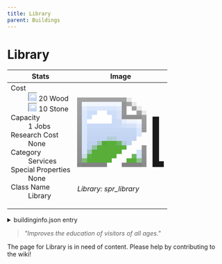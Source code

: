 ```yaml
---
title: Library
parent: Buildings
---
```

# Library

[//]: # (Pre-generated content)
<table><thead><tr><th>Stats</th><th>Image</th></tr></thead><tbody><tr><td><dl><dt>Cost</dt><dd><div class="resource-icon"><img style="object-position: -637px -751px;" src="https://tfe2-wiki.github.io/assets/sprites.png"></div> 20 Wood<br><div class="resource-icon"><img style="object-position: -637px -737px;" src="https://tfe2-wiki.github.io/assets/sprites.png"></div> 10 Stone</dd><dt>Capacity</dt><dd>1 Jobs</dd><dt>Research Cost</dt><dd>None</dd><dt>Category</dt><dd>Services</dd><dt>Special Properties</dt><dd>None</dd><dt>Class Name</dt><dd>Library</dd></dl></td><td><style>.building-image {width: 200px;height: 200px;overflow: hidden;position: relative;}.building-image img {image-rendering: pixelated;object-fit: none;transform: scale(10);transform-origin: left top;position: absolute;left: 0;top: 0;}.resource-image {width: 200px;height: 200px;overflow: hidden;position: relative;}.resource-image img {image-rendering: pixelated;object-fit: none;transform: scale(20);transform-origin: left top;position: absolute;left: 0;top: 0;}.building-icon {width: 20px;height: 20px;overflow: hidden;position: relative;display: inline-block;}.building-icon img {image-rendering: pixelated;object-fit: none;transform: scale(1);transform-origin: left top;position: absolute;left: 0;top: 0;}.resource-icon {width: 20px;height: 20px;overflow: hidden;position: relative;display: inline-block;}.resource-icon img {image-rendering: pixelated;object-fit: none;transform: scale(2);transform-origin: left top;position: absolute;left: 0;top: 0;}</style><div class="building-image"><img style="object-position: -569px -651px;" src="https://tfe2-wiki.github.io/assets/sprites.png" alt="Library Back"><img style="object-position: -547px -651px;" src="https://tfe2-wiki.github.io/assets/sprites.png" alt="Library"></div><i>Library: spr_library</i></td></tr></tbody></table><details><summary>buildinginfo.json entry</summary>```json{  "className": "Library",  "food": 0,  "wood": 20,  "stone": 10,  "machineParts": 0,  "knowledge": 0,  "category": "Services",  "unlockedByDefault": false,  "specialInfo": [],  "jobs": 1}```</details><blockquote><i>"Improves the education of visitors of all ages."</i></blockquote>

The page for Library is in need of content. Please help by contributing to the wiki!

